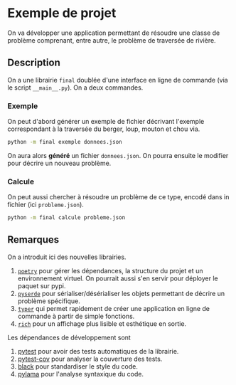 # Exemple de projet

On va développer une application permettant de résoudre une classe de problème comprenant, entre autre, le problème de traversée  de rivière.

## Description

On a une librairie `final` doublée d'une interface en ligne de commande (via le script `__main__.py`).
On a deux commandes.

### Exemple

On peut d'abord générer un exemple de fichier décrivant l'exemple correspondant à la traversée du berger, loup, mouton et chou via.

```sh
python -m final exemple donnees.json
```

On aura alors **généré** un fichier `donnees.json`.
On pourra ensuite le modifier pour décrire un nouveau problème.

### Calcule

On peut aussi chercher à résoudre un problème de ce type, encodé dans in fichier (ici `probleme.json`).

```sh
python -m final calcule probleme.json
```

## Remarques

On a introduit ici des nouvelles librairies.

1. [`poetry`](https://python-poetry.org/) pour gérer les dépendances, la structure du projet et un environnement virtuel. On pourrait aussi s'en servir pour déployer le paquet sur pypi.
2. [`pyserde`](https://yukinarit.github.io/pyserde/guide/) pour sérialiser/désérialiser les objets permettant de décrire un problème spécifique.
3. [`typer`](https://typer.tiangolo.com/) qui permet rapidement de créer une application en ligne de commande à partir de simple fonctions.
4. [`rich`](https://rich.readthedocs.io/en/stable/introduction.html) pour un affichage plus lisible et esthétique en sortie.

Les dépendances de développement sont

1. [pytest](https://docs.pytest.org/en/7.0.x/) pour avoir des tests automatiques de la librairie.
2. [pytest-cov](https://pytest-cov.readthedocs.io/en/latest/) pour analyser la couverture des tests.
3. [black](https://black.readthedocs.io/en/stable/) pour standardiser le style du code.
4. [pylama](https://klen.github.io/pylama/) pour l'analyse syntaxique du code.
